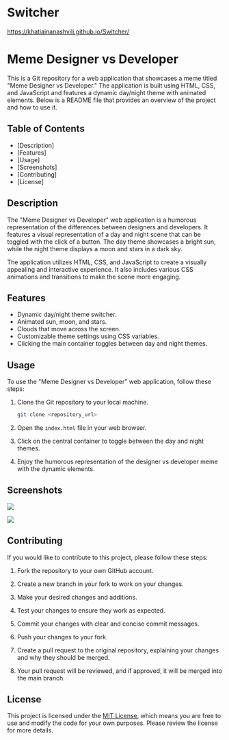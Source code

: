 # Switcher
https://khatiainanashvili.github.io/Switcher/
# Meme Designer vs Developer

This is a Git repository for a web application that showcases a meme titled "Meme Designer vs Developer." The application is built using HTML, CSS, and JavaScript and features a dynamic day/night theme with animated elements. Below is a README file that provides an overview of the project and how to use it.

## Table of Contents

- [Description]
- [Features]
- [Usage]
- [Screenshots]
- [Contributing]
- [License]

## Description

The "Meme Designer vs Developer" web application is a humorous representation of the differences between designers and developers. It features a visual representation of a day and night scene that can be toggled with the click of a button. The day theme showcases a bright sun, while the night theme displays a moon and stars in a dark sky.

The application utilizes HTML, CSS, and JavaScript to create a visually appealing and interactive experience. It also includes various CSS animations and transitions to make the scene more engaging.

## Features

- Dynamic day/night theme switcher.
- Animated sun, moon, and stars.
- Clouds that move across the screen.
- Customizable theme settings using CSS variables.
- Clicking the main container toggles between day and night themes.

## Usage

To use the "Meme Designer vs Developer" web application, follow these steps:

1. Clone the Git repository to your local machine.

   ```bash
   git clone <repository_url>
   ```

2. Open the `index.html` file in your web browser.

3. Click on the central container to toggle between the day and night themes.

4. Enjoy the humorous representation of the designer vs developer meme with the dynamic elements.

## Screenshots
![](https://github.com/khatiainanashvili/Switcher/assets/118260235/97efeb47-3821-4fa2-a6b2-2b3f3ac21406)

![](https://github.com/khatiainanashvili/Switcher/assets/118260235/02a163ad-e1eb-42d6-a0e9-79371906b42b)


## Contributing

If you would like to contribute to this project, please follow these steps:

1. Fork the repository to your own GitHub account.

2. Create a new branch in your fork to work on your changes.

3. Make your desired changes and additions.

4. Test your changes to ensure they work as expected.

5. Commit your changes with clear and concise commit messages.

6. Push your changes to your fork.

7. Create a pull request to the original repository, explaining your changes and why they should be merged.

8. Your pull request will be reviewed, and if approved, it will be merged into the main branch.

## License

This project is licensed under the [MIT License](LICENSE), which means you are free to use and modify the code for your own purposes. Please review the license for more details.
